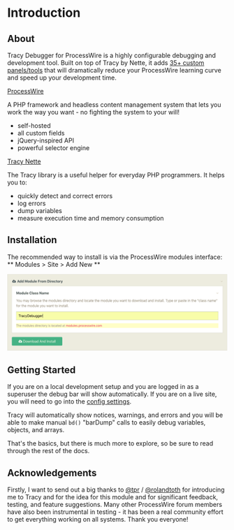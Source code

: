 # Introduction

## About
Tracy Debugger for ProcessWire is a highly configurable debugging and development tool. Built on top of Tracy by Nette, it adds [35+ custom panels/tools](debug-bar.md) that will dramatically reduce your ProcessWire learning curve and speed up your development time.

[ProcessWire](https://processwire.com)

A PHP framework and headless content management system that lets you work the way you want - no fighting the system to your will!

* self-hosted
* all custom fields
* jQuery-inspired API
* powerful selector engine

[Tracy Nette](https://tracy.nette.org/)

The Tracy library is a useful helper for everyday PHP programmers. It helps you to:
* quickly detect and correct errors
* log errors
* dump variables
* measure execution time and memory consumption

## Installation
The recommended way to install is via the ProcessWire modules interface: ** Modules > Site > Add New **

![Tracy Debug Bar Kitchen Sink](img/install.png "Tracy Debugger")

## Getting Started
If you are on a local development setup and you are logged in as a superuser the debug bar will show automatically. If you are on a live site, you will need to go into the [config settings](configuration.md).

Tracy will automatically show notices, warnings, and errors and you will be able to make manual `bd()` "barDump" calls to easily debug variables, objects, and arrays.

That's the basics, but there is much more to explore, so be sure to read through the rest of the docs.

## Acknowledgements
Firstly, I want to send out a big thanks to [@tpr](https://processwire.com/talk/profile/3156-tpr/) / [@rolandtoth](https://github.com/rolandtoth/) for introducing me to Tracy and for the idea for this module and for significant feedback, testing, and feature suggestions. Many other ProcessWire forum members have also been instrumental in testing - it has been a real community effort to get everything working on all systems. Thank you everyone!
